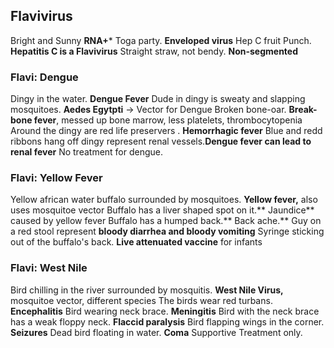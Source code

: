 ## Flavivirus
Bright and Sunny **RNA+***
Toga party. **Enveloped virus**
Hep C fruit Punch. **Hepatitis C is a Flavivirus**
Straight straw, not bendy. **Non-segmented**
### Flavi: Dengue
Dingy in the water. **Dengue Fever**
Dude in dingy is sweaty and slapping mosquitoes. **Aedes Egytpti** -> Vector for Dengue
Broken bone-oar. **Break-bone fever**, messed up bone marrow, less platelets, thrombocytopenia
Around the dingy are red life preservers . **Hemorrhagic fever**
Blue and redd ribbons hang off dingy represent renal vessels.**Dengue fever can lead to renal fever**
No treatment for dengue.
### Flavi: Yellow Fever
Yellow african water buffalo surrounded by mosquitoes. **Yellow fever,** also uses mosquitoe vector
Buffalo has a liver shaped spot on it.** Jaundice** caused by yellow fever
Buffalo has a humped back.** Back ache.**
Guy on a red stool represent **bloody diarrhea and bloody vomiting**
Syringe sticking out of the buffalo's back. **Live attenuated vaccine** for infants
### Flavi: West Nile
Bird chilling in the river surrounded by mosquitis. **West Nile Virus,** mosquitoe vector, different species
The birds wear red turbans. **Encephalitis**
Bird wearing neck brace. **Meningitis**
Bird with the neck brace has a weak floppy neck. **Flaccid paralysis**
Bird flapping wings in the corner. **Seizures**
Dead bird floating in water. **Coma**
Supportive Treatment only.
